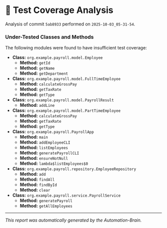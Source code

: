 # 🤖 Test Coverage Analysis

Analysis of commit `5ab8933` performed on `2025-10-03_05-31-54`.
### Under-Tested Classes and Methods
The following modules were found to have insufficient test coverage:

- **Class:** `org.example.payroll.model.Employee`
  - **Method:** `getId`
  - **Method:** `getName`
  - **Method:** `getDepartment`
- **Class:** `org.example.payroll.model.FullTimeEmployee`
  - **Method:** `calculateGrossPay`
  - **Method:** `getTaxRate`
  - **Method:** `getType`
- **Class:** `org.example.payroll.model.PayrollResult`
  - **Method:** `addLine`
- **Class:** `org.example.payroll.model.PartTimeEmployee`
  - **Method:** `calculateGrossPay`
  - **Method:** `getTaxRate`
  - **Method:** `getType`
- **Class:** `org.example.payroll.PayrollApp`
  - **Method:** `main`
  - **Method:** `addEmployeeCLI`
  - **Method:** `listEmployees`
  - **Method:** `generatePayrollCLI`
  - **Method:** `ensureNotNull`
  - **Method:** `lambda$listEmployees$0`
- **Class:** `org.example.payroll.repository.EmployeeRepository`
  - **Method:** `add`
  - **Method:** `findAll`
  - **Method:** `findById`
  - **Method:** `clear`
- **Class:** `org.example.payroll.service.PayrollService`
  - **Method:** `generatePayroll`
  - **Method:** `getAllEmployees`

---
*This report was automatically generated by the Automation-Brain.*